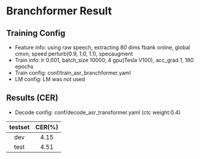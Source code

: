 # Branchformer Result

## Training Config
- Feature info: using raw speech, extracting 80 dims fbank online, global cmvn, speed perturb(0.9, 1.0, 1.1), specaugment
- Train info: lr 0.001, batch_size 10000, 4 gpu(Tesla V100), acc_grad 1, 180 epochs
- Train config: conf/train_asr_branchformer.yaml
- LM config: LM was not used

## Results (CER)
- Decode config: conf/decode_asr_transformer.yaml (ctc weight:0.4)

|   testset   | CER(%)  |
|:-----------:|:-------:|
|     dev     |  4.15   |
|    test     |  4.51   |